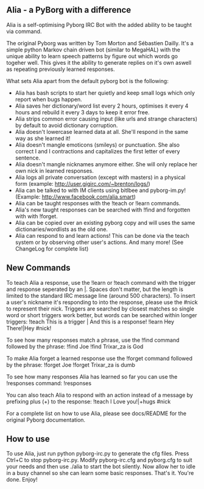 Alia - a PyBorg with a difference
---------------------------------

Alia is a self-optimising Pyborg IRC Bot with the added ability to be taught via command.

The original Pyborg was written by Tom Morton and Sébastien Dailly. It's a simple python Markov chain driven bot (similar to MegaHAL) with the unique ability to learn speech patterns by figure out which words go togeher well. This gives it the ability to generate replies on it's own aswell as repeating previously learned responses.

What sets Alia apart from the default pyborg bot is the following:
* Alia has bash scripts to start her quietly and keep small logs which only report when bugs happen.
* Alia saves her dictionary/word list every 2 hours, optimises it every 4 hours and rebuild it every 3 days to keep it error free.
* Alia strips common error causing input (like urls and strange characters) by default to avoid dictionary corruption.
* Alia doesn't lowercase learned data at all. She'll respond in the same way as she learned it!
* Alia doesn't mangle emoticons (smileys) or punctuation. She also correct I and I contractions and capitalizes the first letter of every sentence.
* Alia doesn't mangle nicknames anymore either. She will only replace her own nick in learned responses.
* Alia logs all private conversation (except with masters) in a physical form (example: http://user.gigirc.com/~brenton/logs/)
* Alia can be talked to with IM clients using bitlbee and pyborg-im.py! (Example: http://www.facebook.com/alia.smart)
* Alia can be taught responses with the !teach or !learn commands.
* Alia's new taught responses can be searched with !find and forgotten with with !forget.
* Alia can be copied over an existing pyborg copy and will uses the same dictionaries/wordlists as the old one.
* Alia can respond to and learn actions! This can be done via the teach system or by observing other user's actions.
And many more! (See ChangeLog for complete list)

New Commands
------------

To teach Alia a response, use the !learn or !teach command with the trigger and response seperated by an |.
Spaces don't matter, but the length is limited to the standard IRC message line (around 500 characters).
To insert a user's nickname it's responding to into the response, please use the #nick to represent their nick.
Triggers are searched by closest matches so single word or short triggers work better, but words can be searched within longer triggers:
!teach This is a trigger | And this is a response!
!learn Hey There!|Hey #nick!

To see how many responses match a phrase, use the !find command followed by the phrase:
!find Joe
!find Trixar_za is God

To make Alia forget a learned response use the !forget command followed by the phrase:
!forget Joe
!forget Trixar_za is dumb

To see how many responses Alia has learned so far you can use the !responses command:
!responses

You can also teach Alia to respond with an action instead of a message by prefixing plus (+) to the response:
!teach I Love you!|+hugs #nick

For a complete list on how to use Alia, please see docs/README for the original Pyborg documentation.

How to use
----------

To use Alia, just run python pyborg-irc.py to generate the cfg files. Press Ctrl+C to stop pyborg-irc.py.
Modify pyborg-irc.cfg and pyborg.cfg to suit your needs and then use ./alia to start the bot silently.
Now allow her to idle in a busy channel so she can learn some basic responses. That's it. You're done. Enjoy!